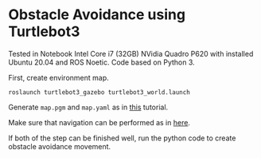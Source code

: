 # Obstacle Avoidance using Turtlebot3

Tested in Notebook Intel Core i7 (32GB) NVidia Quadro P620 with installed Ubuntu 20.04 and ROS Noetic.
Code based on Python 3.

First, create environment map.
```
roslaunch turtlebot3_gazebo turtlebot3_world.launch
```

Generate `map.pgm` and `map.yaml` as in [this](http://emanual.robotis.com/docs/en/platform/turtlebot3/slam/#slam) tutorial.

Make sure that navigation can be performed as in [here](https://emanual.robotis.com/docs/en/platform/turtlebot3/navigation/#perform-navigation).

If both of the step can be finished well, run the python code to create obstacle avoidance movement.
